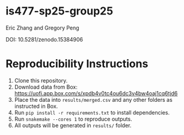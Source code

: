 # is477-sp25-group25
Eric Zhang and Gregory Peng

DOI: 10.5281/zenodo.15384906

# Reproducibility Instructions

1. Clone this repository.
2. Download data from Box: https://uofi.app.box.com/s/xpdb4v0tc4ou6dc3v4bw4oaj1cq6tjd6
3. Place the data into `results/merged.csv` and any other folders as instructed in Box.
4. Run `pip install -r requirements.txt` to install dependencies.
5. Run `snakemake --cores 1` to reproduce outputs.
6. All outputs will be generated in `results/` folder.

